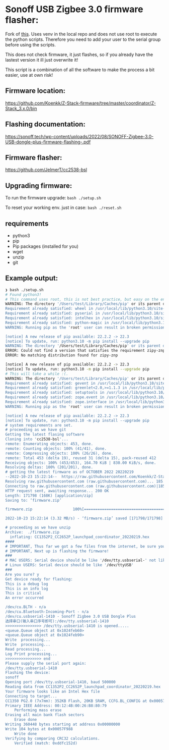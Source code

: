 # Sonoff USB Zigbee 3.0 firmware flasher:

Fork of [this](https://github.com/william-sy/sonoff-zbdongle-p-fw-mac-Lin). Uses venv in the local repo and does not use root to execute the python scripts. Therefore you need to add your user to the serial group before using the scripts.

This does not check firmware, it just flashes, so if you already have the lastest version it ill just overwrite it!

This script is a combination of all the software to make the process a bit easier, use at own risk!

## Firmware location:
https://github.com/Koenkk/Z-Stack-firmware/tree/master/coordinator/Z-Stack_3.x.0/bin

## Flashing documentation:
https://sonoff.tech/wp-content/uploads/2022/08/SONOFF-Zigbee-3.0-USB-dongle-plus-firmware-flashing-.pdf

## Firmware flasher:
https://github.com/JelmerT/cc2538-bsl


## Upgrading firmware:
To run the firmware upgrade:
`bash ./setup.sh`

To reset your working env. just in case:
`bash ./reset.sh`

## requirements
- python3
- pip
- Pip packages (installed for you)
- wget
- unzip
- git


## Example output:
```bash
❯ bash ./setup.sh
# Found python3!
# This command uses root, this is not best practice, but easy on the end user for connecting to serial
WARNING: The directory '/Users/test/Library/Caches/pip' or its parent directory is not owned or is not writable by the current user. The cache has been disabled. Check the permissions and owner of that directory. If executing pip with sudo, you should use sudo's -H flag.
Requirement already satisfied: wheel in /usr/local/lib/python3.10/site-packages (0.37.1)
Requirement already satisfied: pyserial in /usr/local/lib/python3.10/site-packages (3.5)
Requirement already satisfied: intelhex in /usr/local/lib/python3.10/site-packages (2.3.0)
Requirement already satisfied: python-magic in /usr/local/lib/python3.10/site-packages (0.4.27)
WARNING: Running pip as the 'root' user can result in broken permissions and conflicting behaviour with the system package manager. It is recommended to use a virtual environment instead: https://pip.pypa.io/warnings/venv

[notice] A new release of pip available: 22.2.2 -> 22.3
[notice] To update, run: python3.10 -m pip install --upgrade pip
WARNING: The directory '/Users/test/Library/Caches/pip' or its parent directory is not owned or is not writable by the current user. The cache has been disabled. Check the permissions and owner of that directory. If executing pip with sudo, you should use sudo's -H flag.
ERROR: Could not find a version that satisfies the requirement zipy-znp (from versions: none)
ERROR: No matching distribution found for zipy-znp

[notice] A new release of pip available: 22.2.2 -> 22.3
[notice] To update, run: python3.10 -m pip install --upgrade pip
# This will take a while :(.
WARNING: The directory '/Users/test/Library/Caches/pip' or its parent directory is not owned or is not writable by the current user. The cache has been disabled. Check the permissions and owner of that directory. If executing pip with sudo, you should use sudo's -H flag.
Requirement already satisfied: gevent in /usr/local/lib/python3.10/site-packages (22.10.1)
Requirement already satisfied: greenlet<2.0,>=1.1.3 in /usr/local/lib/python3.10/site-packages (from gevent) (1.1.3.post0)
Requirement already satisfied: setuptools in /usr/local/lib/python3.10/site-packages (from gevent) (65.4.1)
Requirement already satisfied: zope.event in /usr/local/lib/python3.10/site-packages (from gevent) (4.5.0)
Requirement already satisfied: zope.interface in /usr/local/lib/python3.10/site-packages (from gevent) (5.5.0)
WARNING: Running pip as the 'root' user can result in broken permissions and conflicting behaviour with the system package manager. It is recommended to use a virtual environment instead: https://pip.pypa.io/warnings/venv

[notice] A new release of pip available: 22.2.2 -> 22.3
[notice] To update, run: python3.10 -m pip install --upgrade pip
# system requirements are set.
# proceeding as we have git
Getting the latest flasing software
Cloning into 'cc2538-bsl'...
remote: Enumerating objects: 453, done.
remote: Counting objects: 100% (41/41), done.
remote: Compressing objects: 100% (26/26), done.
remote: Total 453 (delta 19), reused 31 (delta 15), pack-reused 412
Receiving objects: 100% (453/453), 164.70 KiB | 830.00 KiB/s, done.
Resolving deltas: 100% (201/201), done.
# getting the latest firmware as of OCTOBER 2022 20220219
--2022-10-23 15:22:14--  https://raw.githubusercontent.com/Koenkk/Z-Stack-firmware/master/coordinator/Z-Stack_3.x.0/bin/CC1352P2_CC2652P_launchpad_coordinator_20220219.zip
Resolving raw.githubusercontent.com (raw.githubusercontent.com)... 185.199.110.133, 185.199.111.133, 185.199.108.133, ...
Connecting to raw.githubusercontent.com (raw.githubusercontent.com)|185.199.110.133|:443... connected.
HTTP request sent, awaiting response... 200 OK
Length: 171798 (168K) [application/zip]
Saving to: ‘firmware.zip’

firmware.zip                  100%[================================================>] 167.77K  --.-KB/s    in 0.05s

2022-10-23 15:22:14 (3.32 MB/s) - ‘firmware.zip’ saved [171798/171798]

# proceeding as we have unzip
Archive:  ./firmware.zip
  inflating: CC1352P2_CC2652P_launchpad_coordinator_20220219.hex
####
# IMPORTANT, Thus far we got a few files from the internet, be sure you are OK with it.
# IMPORTANT, Next up is flashing the firmware!
###
# MAC USERS: Serial device should be like '/dev/tty.usbserial-' not like '/dev/cu.usbserial-'
# Linux USERS: Serial device should be like '/dev/ttyUSB'
###
Are you sure? y
Get device ready for flashing:
This is a debug log
This is an info log
This is critical
An error occurred

/dev/cu.BLTH - n/a
/dev/cu.Bluetooth-Incoming-Port - n/a
/dev/cu.usbserial-1410 - Sonoff Zigbee 3.0 USB Dongle Plus
选择串口(输入串口序号即可):/dev/tty.usbserial-1410
>>>>>>>>>>>>>>>> /dev/tty.usbserial-1410 is opened.....
<queue.Queue object at 0x1024feb60>
<queue.Queue object at 0x1024feb90>
Write  processing...
Write  processing...
Read processing...
Log Print processing...
>>>>>>>>>>>>>>>> end
Please supply the serial port again:
/dev/tty.usbserial-1410
Flashing the device:
sonoff
Opening port /dev/tty.usbserial-1410, baud 500000
Reading data from CC1352P2_CC2652P_launchpad_coordinator_20220219.hex
Your firmware looks like an Intel Hex file
Connecting to target...
CC1350 PG2.0 (7x7mm): 352KB Flash, 20KB SRAM, CCFG.BL_CONFIG at 0x00057FD8
Primary IEEE Address: 00:12:4B:00:26:B8:80:79
    Performing mass erase
Erasing all main bank flash sectors
    Erase done
Writing 360448 bytes starting at address 0x00000000
Write 104 bytes at 0x00057F988
    Write done
Verifying by comparing CRC32 calculations.
    Verified (match: 0xddfc152d)
```
